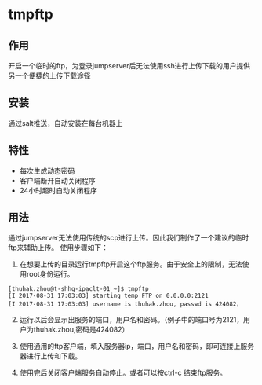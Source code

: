 # tmpftp

## 作用

开启一个临时的ftp，为登录jumpserver后无法使用ssh进行上传下载的用户提供另一个便捷的上传下载途径

## 安装

通过salt推送，自动安装在每台机器上

## 特性

- 每次生成动态密码
- 客户端断开自动关闭程序
- 24小时超时自动关闭程序

## 用法

通过jumpserver无法使用传统的scp进行上传。因此我们制作了一个建议的临时ftp来辅助上传。
使用步骤如下：

1. 在想要上传的目录运行tmpftp开启这个ftp服务。由于安全上的限制，无法使用root身份运行。
```
[thuhak.zhou@t-shhq-ipaclt-01 ~]$ tmpftp
[I 2017-08-31 17:03:03] starting temp FTP on 0.0.0.0:2121
[I 2017-08-31 17:03:03] username is thuhak.zhou, passwd is 424082，
```

2. 运行以后会显示出服务的端口，用户名和密码。（例子中的端口号为2121，用户为thuhak.zhou,密码是424082）

3. 使用通用的ftp客户端，填入服务器ip，端口，用户名和密码，即可连接上服务器进行上传和下载。

4. 使用完后关闭客户端服务自动停止。或者可以按ctrl-c 结束ftp服务。
